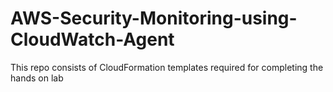 # AWS-Security-Monitoring-using-CloudWatch-Agent
This repo consists of CloudFormation templates required for completing the hands on lab
